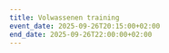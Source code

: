 ```yaml
---
title: Volwassenen training
event_date: 2025-09-26T20:15:00+02:00
end_date: 2025-09-26T22:00:00+02:00
---
```

